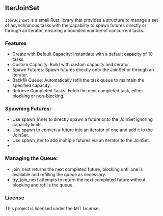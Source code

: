 ## IterJoinSet
`IterJoinSet` is a small Rust library that provides a structure to manage a set of asynchronous tasks with the capability to spawn futures directly or through an iterator, 
ensuring a bounded number of concurrent tasks.

### Features

- Create with Default Capacity: Instantiate with a default capacity of 10 tasks.
- Custom Capacity: Build with custom capacity and iterator.
- Spawn Futures: Spawn futures directly onto the JoinSet or through an iterator.
- Backfill Queue: Automatically refill the task queue to maintain the specified capacity.
- Retrieve Completed Tasks: Fetch the next completed task, either blocking or non-blocking.

### Spawning Futures:

- Use spawn_inner to directly spawn a future onto the JoinSet ignoring capacity limits.
- Use spawn to convert a future into an iterator of one and add it to the JoinSet.
- Use spawn_iter to add multiple futures via an iterator to the JoinSet.
- 
### Managing the Queue:

- join_next returns the next completed future, blocking until one is available and refilling the queue as necessary.
- try_join_next attempts to return the next completed future without blocking and refills the queue.


### License
This project is licensed under the MIT License.
